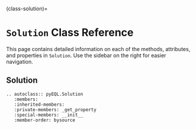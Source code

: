 (class-solution)=

# `Solution` Class Reference

This page contains detailed information on each of the methods, attributes, and properties in `Solution`. Use the sidebar on the right for easier navigation.

## Solution

```{eval-rst}
.. autoclass:: pyEQL.Solution
   :members:
   :inherited-members:
   :private-members: _get_property
   :special-members: __init__
   :member-order: bysource
```
